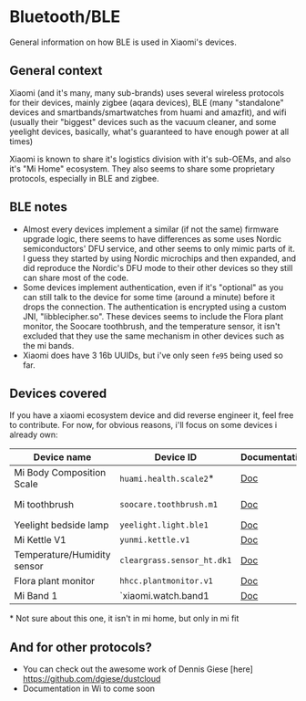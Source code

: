 # Bluetooth/BLE
General information on how BLE is used in Xiaomi's devices.

## General context

Xiaomi (and it's many, many sub-brands) uses several wireless protocols for their devices, mainly zigbee (aqara devices), BLE (many "standalone" devices and smartbands/smartwatches from huami and amazfit), and wifi (usually their "biggest"  devices such as the vacuum cleaner, and some yeelight devices, basically, what's guaranteed to have enough power at all times)

Xiaomi is known to share it's logistics division with it's sub-OEMs, and also it's "Mi Home" ecosystem. They also seems to share some proprietary protocols, especially in BLE and zigbee.

## BLE notes

* Almost every devices implement a similar (if not the same) firmware upgrade logic, there seems to have differences as some uses Nordic semiconductors' DFU service, and other seems to only mimic parts of it. I guess they started by using Nordic microchips and then expanded, and did reproduce the Nordic's DFU mode to their other devices so they still can share most of the code.
* Some devices implement authentication, even if it's "optional" as you can still talk to the device for some time (around a minute) before it drops the connection. The authentication is encrypted using a custom JNI, "libblecipher.so". These devices seems to include the Flora plant monitor, the Soocare toothbrush, and the temperature sensor, it isn't excluded that they use the same mechanism in other devices such as the mi bands.
* Xiaomi does have 3 16b UUIDs, but i've only seen `fe95` being used so far.

## Devices covered

If you have a xiaomi ecosystem device and did reverse engineer it, feel free to contribute. For now, for obvious reasons, i'll focus on some devices i already own:

| Device name                  | Device ID                  | Documentation                                      | Status             |
|------------------------------|----------------------------|----------------------------------------------------|--------------------|
| Mi Body Composition Scale    | `huami.health.scale2`\*    | [Doc](doc/devices/huami.health.scale2.md)          | Mostly documented  |
| Mi toothbrush                | `soocare.toothbrush.m1`    | [Doc](doc/devices/soocare.toothbrush.m1.md)        | Mostly documented  |
| Yeelight bedside lamp        | `yeelight.light.ble1`      | [Doc](doc/devices/yeelight.light.ble1.md)          | TODO               |
| Mi Kettle V1                 | `yunmi.kettle.v1`          | [Doc](doc/devices/yunmi.kettle.v1.md)              | TODO               |
| Temperature/Humidity sensor  | `cleargrass.sensor_ht.dk1` | [Doc](doc/devices/cleargrass.sensor_ht.dk1.md)     | TODO               |
| Flora plant monitor          | `hhcc.plantmonitor.v1`     | [Doc](doc/devices/hhcc.plantmonitor.v1.md)         | TODO               |
| Mi Band 1                    | `xiaomi.watch.band1        | [Doc](doc/devices/xiaomi.watch.band1.md)           | TODO               |

\* Not sure about this one, it isn't in mi home, but only in mi fit

## And for other protocols?

* You can check out the awesome work of Dennis Giese [here] https://github.com/dgiese/dustcloud
* Documentation in Wi to come soon
